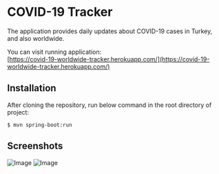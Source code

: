 # COVID-19 Tracker

The application provides daily updates about COVID-19 cases in Turkey, and also worldwide.

You can visit running application:  
[https://covid-19-worldwide-tracker.herokuapp.com/](https://covid-19-worldwide-tracker.herokuapp.com/)


## Installation

After cloning the repository, run below command in the root directory of project:

```
$ mvn spring-boot:run
```

## Screenshots

![Image](https://i.imgur.com/9cYX9AB.png)
![Image](https://i.imgur.com/TYeOHzP.png)
